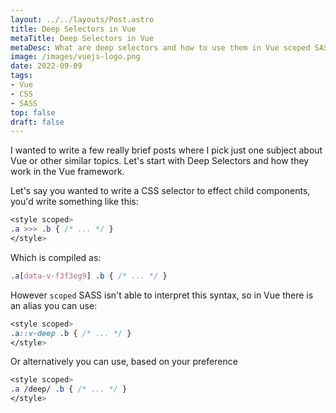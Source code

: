 ```yaml
---
layout: ../../layouts/Post.astro
title: Deep Selectors in Vue
metaTitle: Deep Selectors in Vue
metaDesc: What are deep selectors and how to use them in Vue scoped SASS
image: /images/vuejs-logo.png
date: 2022-09-09
tags: 
- Vue
- CSS
- SASS
top: false
draft: false
---
```


I wanted to write a few really brief posts where I pick just one subject about Vue or other similar topics. Let's start with Deep Selectors and how they work in the Vue framework.

Let's say you wanted to write a CSS selector to effect child components, you'd write something like this:

```css
<style scoped>
.a >>> .b { /* ... */ }
</style>
```
Which is compiled as:
```css
.a[data-v-f3f3eg9] .b { /* ... */ }
```

However ``scoped`` SASS isn't able to interpret this syntax, so in Vue there is an alias you can use:

```css
<style scoped>
.a::v-deep .b { /* ... */ }
</style>
```

Or alternatively you can use, based on your preference

```css
<style scoped>
.a /deep/ .b { /* ... */ }
</style>
```

